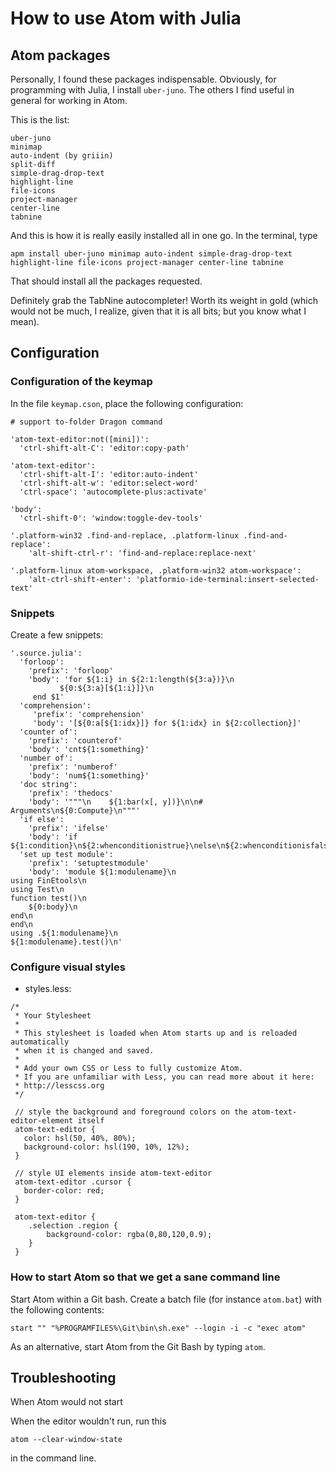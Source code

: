 # How to use Atom with Julia

## Atom packages

Personally, I found these packages indispensable. Obviously, for programming with Julia, I install `uber-juno`. The others I find useful in general for working in Atom.

This is the list:
```
uber-juno
minimap
auto-indent (by griiin)
split-diff
simple-drag-drop-text
highlight-line
file-icons
project-manager
center-line
tabnine
```
And this is how it is really easily installed all in one go. In the terminal, type
```
apm install uber-juno minimap auto-indent simple-drag-drop-text highlight-line file-icons project-manager center-line tabnine
```
That should install all the packages requested.

Definitely grab the TabNine autocompleter! Worth its weight in gold (which would not be much, I realize, given that it is all bits; but you know what I mean).

## Configuration


### Configuration of the  keymap

In the file	`keymap.cson`, place the following configuration:
```
# support to-folder Dragon command

'atom-text-editor:not([mini])':
  'ctrl-shift-alt-C': 'editor:copy-path'

'atom-text-editor':
  'ctrl-shift-alt-I': 'editor:auto-indent'
  'ctrl-shift-alt-w': 'editor:select-word'
  'ctrl-space': 'autocomplete-plus:activate'

'body':
  'ctrl-shift-0': 'window:toggle-dev-tools'

'.platform-win32 .find-and-replace, .platform-linux .find-and-replace':
    'alt-shift-ctrl-r': 'find-and-replace:replace-next'

'.platform-linux atom-workspace, .platform-win32 atom-workspace':
    'alt-ctrl-shift-enter': 'platformio-ide-terminal:insert-selected-text'

```


### Snippets

Create a few snippets:
```
'.source.julia':
  'forloop':
    'prefix': 'forloop'
    'body': 'for ${1:i} in ${2:1:length(${3:a})}\n
	       ${0:${3:a}[${1:i}]}\n
     end $1'
  'comprehension':
     'prefix': 'comprehension'
     'body': '[${0:a[${1:idx}]} for ${1:idx} in ${2:collection}]'
  'counter of':
    'prefix': 'counterof'
    'body': 'cnt${1:something}'
  'number of':
    'prefix': 'numberof'
    'body': 'num${1:something}'
  'doc string':
    'prefix': 'thedocs'
    'body': '"""\n    ${1:bar(x[, y])}\n\n# Arguments\n${0:Compute}\n"""'
  'if else':
    'prefix': 'ifelse'
    'body': 'if ${1:condition}\n${2:whenconditionistrue}\nelse\n${2:whenconditionisfalse}\nend'
  'set up test module':
    'prefix': 'setuptestmodule'
    'body': 'module ${1:modulename}\n
using FinEtools\n
using Test\n
function test()\n
	${0:body}\n
end\n
end\n
using .${1:modulename}\n
${1:modulename}.test()\n'
```


### Configure visual styles

- styles.less:
```
/*
 * Your Stylesheet
 *
 * This stylesheet is loaded when Atom starts up and is reloaded automatically
 * when it is changed and saved.
 *
 * Add your own CSS or Less to fully customize Atom.
 * If you are unfamiliar with Less, you can read more about it here:
 * http://lesscss.org
 */

 // style the background and foreground colors on the atom-text-editor-element itself
 atom-text-editor {
   color: hsl(50, 40%, 80%);
   background-color: hsl(190, 10%, 12%);
 }

 // style UI elements inside atom-text-editor
 atom-text-editor .cursor {
   border-color: red;
 }

 atom-text-editor {
 	.selection .region {
 		background-color: rgba(0,80,120,0.9);
 	}
 }
```

### How to start Atom so that we get a sane command line

Start Atom within a Git bash. Create a batch file (for instance `atom.bat`) with the following contents:
```
start "" "%PROGRAMFILES%\Git\bin\sh.exe" --login -i -c "exec atom"
```
As an alternative, start Atom from the Git Bash by typing `atom`.

## Troubleshooting

When  Atom would not start

When the editor wouldn't run, run this
```
atom --clear-window-state
```
in the command line.
